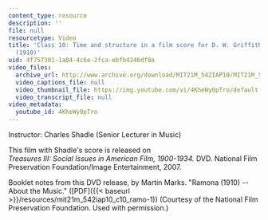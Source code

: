 ```yaml
---
content_type: resource
description: ''
file: null
resourcetype: Video
title: 'Class 10: Time and structure in a film score for D. W. Griffith''s Ramona
  (1910)'
uid: 4f757301-1a04-4c6e-2fca-ebfb4246df8a
video_files:
  archive_url: http://www.archive.org/download/MIT21M_542IAP10/MIT21M_542IAP10class10_300k.mp4
  video_captions_file: null
  video_thumbnail_file: https://img.youtube.com/vi/4KheWy0pTro/default.jpg
  video_transcript_file: null
video_metadata:
  youtube_id: 4KheWy0pTro
---
```


Instructor: Charles Shadle (Senior Lecturer in Music)

This film with Shadle's score is released on  
_Treasures III: Social Issues in American Film, 1900-1934._ DVD. National Film Preservation Foundation/Image Entertainment, 2007.

Booklet notes from this DVD release, by Martin Marks. "Ramona (1910) -- About the Music." ([PDF]({{< baseurl >}}/resources/mit21m_542iap10_c10_ramo-1)) (Courtesy of the National Film Preservation Foundation. Used with permission.)